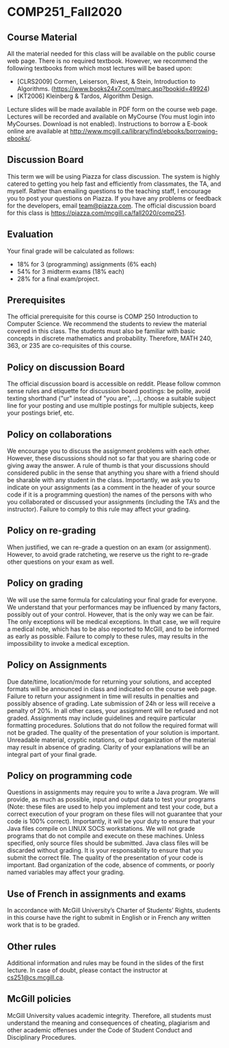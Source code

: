 # COMP251_Fall2020

## Course Material
All the material needed for this class will be available on the public course web page. There is no required textbook. However, we recommend the following textbooks from which most lectures will be based upon:

   - [CLRS2009] Cormen, Leiserson, Rivest, & Stein, Introduction to Algorithms. (https://www.books24x7.com/marc.asp?bookid=49924)
   - [KT2006] Kleinberg & Tardos, Algorithm Design.

Lecture slides will be made available in PDF form on the course web page. Lectures will be recorded and available on MyCourse (You must login into MyCourses. Download is not enabled). Instructions to borrow a E-book online are available at http://www.mcgill.ca/library/find/ebooks/borrowing-ebooks/.

## Discussion Board
This term we will be using Piazza for class discussion. The system is highly catered to getting you help fast and efficiently from classmates, the TA, and myself. Rather than emailing questions to the teaching staff, I encourage you to post your questions on Piazza. If you have any problems or feedback for the developers, email team@piazza.com. The official discussion board for this class is https://piazza.com/mcgill.ca/fall2020/comp251.

## Evaluation
Your final grade will be calculated as follows:

   - 18% for 3 (programming) assignments (6% each)
   - 54% for 3 midterm exams (18% each)
   - 28% for a final exam/project.

## Prerequisites
The official prerequisite for this course is COMP 250 Introduction to Computer Science. We recommend the students to review the material covered in this class. The students must also be familiar with basic concepts in discrete mathematics and probability. Therefore, MATH 240, 363, or 235 are co-requisites of this course.

## Policy on discussion Board
The official discussion board is accessible on reddit. Please follow common sense rules and etiquette for discussion board postings: be polite, avoid texting shorthand ("ur" instead of "you are", ...), choose a suitable subject line for your posting and use multiple postings for multiple subjects, keep your postings brief, etc.

## Policy on collaborations
We encourage you to discuss the assignment problems with each other. However, these discussions should not so far that you are sharing code or giving away the answer. A rule of thumb is that your discussions should considered public in the sense that anything you share with a friend should be sharable with any student in the class.
Importantly, we ask you to indicate on your assignments (as a comment in the header of your source code if it is a programming question) the names of the persons with who you collaborated or discussed your assignments (including the TA’s and the instructor). Failure to comply to this rule may affect your grading.

## Policy on re-grading
When justified, we can re-grade a question on an exam (or assignment). However, to avoid grade ratcheting, we reserve us the right to re-grade other questions on your exam as well.

## Policy on grading
We will use the same formula for calculating your final grade for everyone. We understand that your performances may be influenced by many factors, possibly out of your control. However, that is the only way we can be fair. The only exceptions will be medical exceptions. In that case, we will require a medical note, which has to be also reported to McGill, and to be informed as early as possible. Failure to comply to these rules, may results in the impossibility to invoke a medical exception.

## Policy on Assignments
Due date/time, location/mode for returning your solutions, and accepted formats will be announced in class and indicated on the course web page.
Failure to return your assignment in time will results in penalties and possibly absence of grading. Late submission of 24h or less will receive a penalty of 20%. In all other cases, your assignment will be refused and not graded.
Assignments may include guidelines and require particular formatting procedures. Solutions that do not follow the required format will not be graded.
The quality of the presentation of your solution is important. Unreadable material, cryptic notations, or bad organization of the material may result in absence of grading. Clarity of your explanations will be an integral part of your final grade.

## Policy on programming code
Questions in assignments may require you to write a Java program. We will provide, as much as possible, input and output data to test your programs (Note: these files are used to help you implement and test your code, but a correct execution of your program on these files will not guarantee that your code is 100% correct). Importantly, it will be your duty to ensure that your Java files compile on LINUX SOCS workstations. We will not grade programs that do not compile and execute on these machines.
Unless specified, only source files should be submitted. Java class files will be discarded without grading. It is your responsability to ensure that you submit the correct file.
The quality of the presentation of your code is important. Bad organization of the code, absence of comments, or poorly named variables may affect your grading.

## Use of French in assignments and exams
In accordance with McGill University’s Charter of Students’ Rights, students in this course have the right to submit in English or in French any written work that is to be graded.

## Other rules
Additional information and rules may be found in the slides of the first lecture. In case of doubt, please contact the instructor at cs251@cs.mcgill.ca.

## McGill policies
McGill University values academic integrity. Therefore, all students must understand the meaning and consequences of cheating, plagiarism and other academic offenses under the Code of Student Conduct and Disciplinary Procedures.
